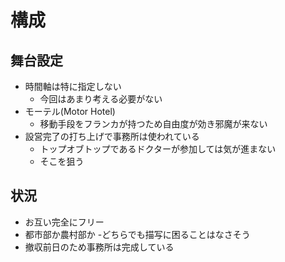 # 構成

## 舞台設定

- 時間軸は特に指定しない
  - 今回はあまり考える必要がない
- モーテル(Motor Hotel)
  - 移動手段をフランカが持つため自由度が効き邪魔が来ない
- 設営完了の打ち上げで事務所は使われている
  - トップオブトップであるドクターが参加しては気が進まない
  - そこを狙う

## 状況

- お互い完全にフリー
- 都市部か農村部か
  -どちらでも描写に困ることはなさそう
- 撤収前日のため事務所は完成している
